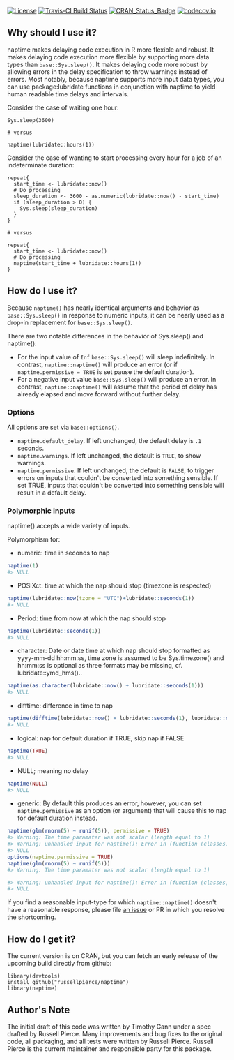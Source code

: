 [![License](http://img.shields.io/badge/license-GPL%20%28%3E=%202%29-brightgreen.svg?style=flat)](http://www.gnu.org/licenses/gpl-2.0.html) [![Travis-CI Build Status](https://travis-ci.org/russellpierce/naptime.svg?branch=master)](https://travis-ci.org/russellpierce/naptime) [![CRAN\_Status\_Badge](https://badges.cranchecks.info/worst/naptime.svg)](https://cran.r-project.org/package=naptime) [![codecov.io](https://codecov.io/github/russellpierce/naptime/coverage.svg?branch=master)](https://codecov.io/github/russellpierce/naptime?branch=master)

Why should I use it?
--------------------

naptime makes delaying code execution in R more flexible and robust. It makes delaying code execution more flexible by supporting more data types than `base::Sys.sleep()`. It makes delaying code more robust by allowing errors in the delay specification to throw warnings instead of errors. Most notably, because naptime supports more input data types, you can use package:lubridate functions in conjunction with naptime to yield human readable time delays and intervals.

Consider the case of waiting one hour:

    Sys.sleep(3600)

    # versus

    naptime(lubridate::hours(1))

Consider the case of wanting to start processing every hour for a job of an indeterminate duration:

    repeat{
      start_time <- lubridate::now()
      # Do processing
      sleep_duration <- 3600 - as.numeric(lubridate::now() - start_time)
      if (sleep_duration > 0) {
        Sys.sleep(sleep_duration)
      }
    }

    # versus

    repeat{
      start_time <- lubridate::now()
      # Do processing
      naptime(start_time + lubridate::hours(1))
    }

How do I use it?
----------------

Because `naptime()` has nearly identical arguments and behavior as `base::Sys.sleep()` in response to numeric inputs, it can be nearly used as a drop-in replacement for `base::Sys.sleep()`.

There are two notable differences in the behavior of Sys.sleep() and naptime():

-   For the input value of `Inf` `base::Sys.sleep()` will sleep indefinitely. In contrast, `naptime::naptime()` will produce an error (or if `naptime.permissive = TRUE` is set pause the default duration).
-   For a negative input value `base::Sys.sleep()` will produce an error. In contrast, `naptime::naptime()` will assume that the period of delay has already elapsed and move forward without further delay.

### Options

All options are set via `base::options()`.

-   `naptime.default_delay`. If left unchanged, the default delay is `.1` seconds.
-   `naptime.warnings`. If left unchanged, the default is `TRUE`, to show warnings.
-   `naptime.permissive`. If left unchanged, the default is `FALSE`, to trigger errors on inputs that couldn't be converted into something sensible. If set TRUE, inputs that couldn't be converted into something sensible will result in a default delay.

### Polymorphic inputs

naptime() accepts a wide variety of inputs.

Polymorphism for:

-   numeric: time in seconds to nap

``` r
naptime(1)
#> NULL
```

-   POSIXct: time at which the nap should stop (timezone is respected)

``` r
naptime(lubridate::now(tzone = "UTC")+lubridate::seconds(1))
#> NULL
```

-   Period: time from now at which the nap should stop

``` r
naptime(lubridate::seconds(1))
#> NULL
```

-   character: Date or date time at which nap should stop formatted as yyyy-mm-dd hh:mm:ss, time zone is assumed to be Sys.timezone() and hh:mm:ss is optional as three formats may be missing, cf. lubridate::ymd\_hms()..

``` r
naptime(as.character(lubridate::now() + lubridate::seconds(1)))
#> NULL
```

-   difftime: difference in time to nap

``` r
naptime(difftime(lubridate::now() + lubridate::seconds(1), lubridate::now()))
#> NULL
```

-   logical: nap for default duration if TRUE, skip nap if FALSE

``` r
naptime(TRUE)
#> NULL
```

-   NULL; meaning no delay

``` r
naptime(NULL)
#> NULL
```

-   generic: By default this produces an error, however, you can set `naptime.permissive` as an option (or argument) that will cause this to nap for default duration instead.

``` r
naptime(glm(rnorm(5) ~ runif(5)), permissive = TRUE)
#> Warning: The time paramater was not scalar (length equal to 1)
#> Warning: unhandled input for naptime(): Error in (function (classes, fdef, mtable) : unable to find an inherited method for function 'naptime' for signature '"list"'
#> NULL
options(naptime.permissive = TRUE)
naptime(glm(rnorm(5) ~ runif(5)))
#> Warning: The time paramater was not scalar (length equal to 1)

#> Warning: unhandled input for naptime(): Error in (function (classes, fdef, mtable) : unable to find an inherited method for function 'naptime' for signature '"list"'
#> NULL
```

If you find a reasonable input-type for which `naptime::naptime()` doesn't have a reasonable response, please file [an issue](https://github.com/russellpierce/naptime/issues) or PR in which you resolve the shortcoming.

How do I get it?
----------------

The current version is on CRAN, but you can fetch an early release of the upcoming build directly from github:

    library(devtools)
    install_github("russellpierce/naptime")
    library(naptime)

Author's Note
-------------

The initial draft of this code was written by Timothy Gann under a spec drafted by Russell Pierce. Many improvements and bug fixes to the original code, all packaging, and all tests were written by Russell Pierce. Russell Pierce is the current maintainer and responsible party for this package.

